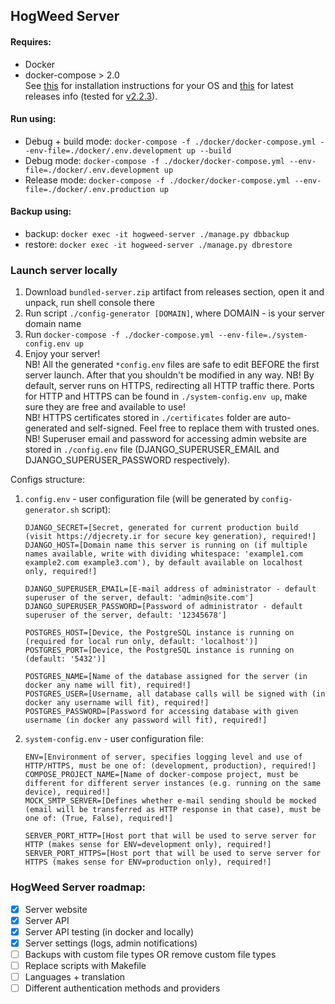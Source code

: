 ## HogWeed Server

#### Requires:
 - Docker
 - docker-compose > 2.0  
   See [this](https://docs.docker.com/compose/install) for installation instructions for your OS and [this](https://github.com/docker/compose/releases/latest) for latest releases info (tested for [v2.2.3](https://github.com/docker/compose/releases/tag/v2.2.3)).

#### Run using: 
 - Debug + build mode: `docker-compose -f ./docker/docker-compose.yml --env-file=./docker/.env.development up --build`
 - Debug mode: `docker-compose -f ./docker/docker-compose.yml --env-file=./docker/.env.development up`
 - Release mode: `docker-compose -f ./docker/docker-compose.yml --env-file=./docker/.env.production up`

#### Backup using:
 - backup: `docker exec -it hogweed-server ./manage.py dbbackup`
 - restore: `docker exec -it hogweed-server ./manage.py dbrestore`
 
### Launch server locally
1. Download `bundled-server.zip` artifact from releases section, open it and unpack, run shell console there
2. Run script `./config-generator [DOMAIN]`, where DOMAIN - is your server domain name
3. Run `docker-compose -f ./docker-compose.yml --env-file=./system-config.env up`
4. Enjoy your server!  
NB! All the generated `*config.env` files are safe to edit BEFORE the first server launch. After that you shouldn't be modified in any way.
NB! By default, server runs on HTTPS, redirecting all HTTP traffic there. Ports for HTTP and HTTPS can be found in `./system-config.env up`, make sure they are free and available to use!  
NB! HTTPS certificates stored in `./certificates` folder are auto-generated and self-signed. Feel free to replace them with trusted ones.  
NB! Superuser email and password for accessing admin website are stored in `./config.env` file (DJANGO_SUPERUSER_EMAIL and DJANGO_SUPERUSER_PASSWORD respectively).

Configs structure:
1. `config.env` - user configuration file (will be generated by `config-generator.sh` script):
   ```properties
   DJANGO_SECRET=[Secret, generated for current production build (visit https://djecrety.ir for secure key generation), required!]
   DJANGO_HOST=[Domain name this server is running on (if multiple names available, write with dividing whitespace: 'example1.com example2.com example3.com'), by default available on localhost only, required!]
   
   DJANGO_SUPERUSER_EMAIL=[E-mail address of administrator - default superuser of the server, default: 'admin@site.com']
   DJANGO_SUPERUSER_PASSWORD=[Password of administrator - default superuser of the server, default: '12345678']
   
   POSTGRES_HOST=[Device, the PostgreSQL instance is running on (required for local run only, default: 'localhost')]
   POSTGRES_PORT=[Device, the PostgreSQL instance is running on (default: '5432')]
   
   POSTGRES_NAME=[Name of the database assigned for the server (in docker any name will fit), required!]
   POSTGRES_USER=[Username, all database calls will be signed with (in docker any username will fit), required!]
   POSTGRES_PASSWORD=[Password for accessing database with given username (in docker any password will fit), required!]
   ```
2. `system-config.env` - user configuration file:
   ```properties
   ENV=[Environment of server, specifies logging level and use of HTTP/HTTPS, must be one of: (development, production), required!]
   COMPOSE_PROJECT_NAME=[Name of docker-compose project, must be different for different server instances (e.g. running on the same device), required!]
   MOCK_SMTP_SERVER=[Defines whether e-mail sending should be mocked (email will be transferred as HTTP response in that case), must be one of: (True, False), required!]
   
   SERVER_PORT_HTTP=[Host port that will be used to serve server for HTTP (makes sense for ENV=development only), required!]
   SERVER_PORT_HTTPS=[Host port that will be used to serve server for HTTPS (makes sense for ENV=production only), required!]
   ```

### HogWeed Server roadmap:
- [x] Server website
- [x] Server API
- [x] Server API testing (in docker and locally)
- [x] Server settings (logs, admin notifications)
- [ ] Backups with custom file types OR remove custom file types
- [ ] Replace scripts with Makefile
- [ ] Languages + translation
- [ ] Different authentication methods and providers
